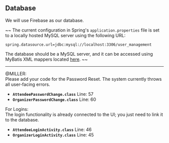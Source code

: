 ## Database

We will use Firebase as our database.

~~ The current configuration in Spring's `application.properties` file is set to a locally hosted MySQL server using the following URL:

```properties
spring.datasource.url=jdbc:mysql://localhost:3306/user_management
```

The database should be a MySQL server, and it can be accessed using MyBatis XML mappers located [here](backend/src/main/resources/mapper). ~~ 

--- 

@MILLER:  
Please add your code for the Password Reset. The system currently throws all user-facing errors.  
- **`AttendeePasswordChange.class`** Line: 57  
- **`OrganizerPasswordChange.class`** Line: 60  

For Logins:  
The login functionality is already connected to the UI; you just need to link it to the database.  
- **`AttendeeLoginActivity.class`** Line: 46  
- **`OrganizerLoginActivity.class`** Line: 45  

